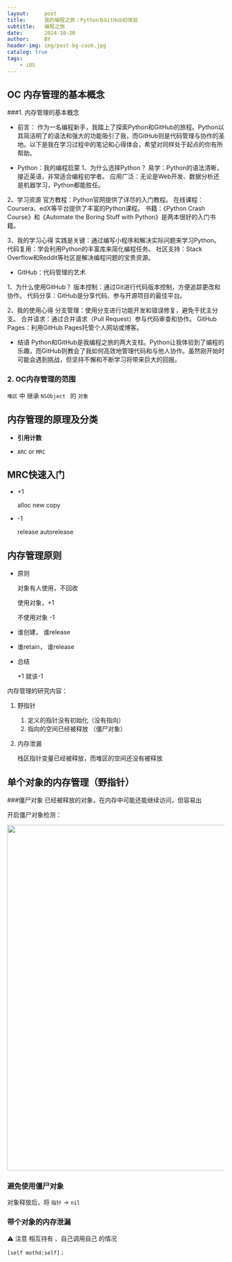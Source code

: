 ```yaml
---
layout:     post
title:      我的编程之旅：Python与GitHub初体验
subtitle:   编程之旅
date:       2024-10-20
author:     BY
header-img: img/post-bg-cook.jpg
catalog: true
tags:
    - iOS
---
```




## OC 内存管理的基本概念


###1. 内存管理的基本概念

- 前言：
作为一名编程新手，我踏上了探索Python和GitHub的旅程。Python以其简洁明了的语法和强大的功能吸引了我，而GitHub则是代码管理与协作的圣地。以下是我在学习过程中的笔记和心得体会，希望对同样处于起点的你有所帮助。

- Python：我的编程启蒙
1、为什么选择Python？
易学：Python的语法清晰，接近英语，非常适合编程初学者。
应用广泛：无论是Web开发、数据分析还是机器学习，Python都能胜任。

2、学习资源
官方教程：Python官网提供了详尽的入门教程。
在线课程：Coursera、edX等平台提供了丰富的Python课程。
书籍：《Python Crash Course》和《Automate the Boring Stuff with Python》是两本很好的入门书籍。

3、我的学习心得
实践是关键：通过编写小程序和解决实际问题来学习Python。
代码复用：学会利用Python的丰富库来简化编程任务。
社区支持：Stack Overflow和Reddit等社区是解决编程问题的宝贵资源。
	
- GitHub：代码管理的艺术
	
1、为什么使用GitHub？
版本控制：通过Git进行代码版本控制，方便追踪更改和协作。
代码分享：GitHub是分享代码、参与开源项目的最佳平台。

2、我的使用心得
分支管理：使用分支进行功能开发和错误修复，避免干扰主分支。
合并请求：通过合并请求（Pull Request）参与代码审查和协作。
GitHub Pages：利用GitHub Pages托管个人网站或博客。
	
- 结语
Python和GitHub是我编程之旅的两大支柱。Python让我体验到了编程的乐趣，而GitHub则教会了我如何高效地管理代码和与他人协作。虽然刚开始时可能会遇到挑战，但坚持不懈和不断学习将带来巨大的回报。

### 2. OC内存管理的范围

`堆区` 中 继承 `NSObject ` 的 `对象`


## 内存管理的原理及分类


- **引用计数**

- `ARC` or `MRC`

## MRC快速入门

- +1 

	alloc new copy 
- -1 

	release autorelease
	
## 内存管理原则


- 原则

	对象有人使用，不回收
	
	使用对象，+1
	
	不使用对象 -1
	
- 谁创建， 谁release

- 谁retain， 谁release 
- 总结

	+1 就该-1
	
	
内存管理的研究内容：

1. 野指针
	
	1. 定义的指针没有初始化（没有指向）
	2. 指向的空间已经被释放 （僵尸对象）

2. 内存泄漏

	栈区指针变量已经被释放，而堆区的空间还没有被释放
	
## 单个对象的内存管理（野指针）

###僵尸对象
已经被释放的对象，在内存中可能还能继续访问，但容易出

开启僵尸对象检测：

<img src = "https://ww3.sinaimg.cn/large/006tKfTcgy1fbul3381n8j30pu0eyq4w.jpg" width = "800">

### 避免使用僵尸对象

对象释放后，将 `指针` -> `nil`

### 带个对象的内存泄漏

⚠️ 注意 相互持有 、自己调用自己 的情况
		
	[self mothd:self]；
 

